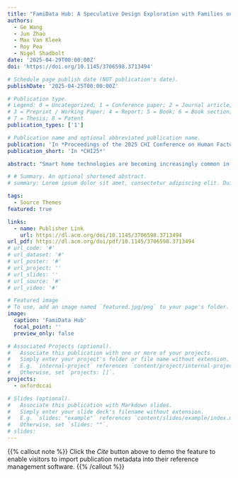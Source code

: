 ```yaml
---
title: "FamiData Hub: A Speculative Design Exploration with Families on Smart Home Datafication"
authors:
  - Ge Wang
  - Jun Zhao
  - Max Van Kleek
  - Roy Pea
  - Nigel Shadbolt
date: '2025-04-29T00:00:00Z'
doi: 'https://doi.org/10.1145/3706598.3713494'

# Schedule page publish date (NOT publication's date).
publishDate: '2025-04-25T00:00:00Z'

# Publication type.
# Legend: 0 = Uncategorized; 1 = Conference paper; 2 = Journal article;
# 3 = Preprint / Working Paper; 4 = Report; 5 = Book; 6 = Book section;
# 7 = Thesis; 8 = Patent
publication_types: ['1']

# Publication name and optional abbreviated publication name.
publication: 'In *Proceedings of the 2025 CHI Conference on Human Factors in Computing Systems*'
publication_short: 'In *CHI25*'

abstract: "Smart home technologies are becoming increasingly common in households with children. While privacy and security concerns have been widely discussed, a critical issue often overlooked is the extensive data harvesting embedded in these smart homes and its manipulative impact on children through algorithmic decision-making. In this paper, we introduce FamiData Hub, a speculative prototype designed to empower families to navigate the datafication of smart homes. Through 17 study sessions—including speculative interviews followed by co-design activities—with 30 children and 25 parents, we found that families face challenges related to smart home datafication, such as the erosion of boundaries in family spaces, loss of control over family norms, and diminished autonomy in data-driven decision-making processes. Our findings offer key design recommendations for rethinking smart home technologies to better safeguard children’s data, advocating for respectful, family-centered approaches that challenge the normalization of datafication in domestic life."

# # Summary. An optional shortened abstract.
# summary: Lorem ipsum dolor sit amet, consectetur adipiscing elit. Duis posuere tellus ac convallis placerat. Proin tincidunt magna sed ex sollicitudin condimentum.

tags:
  - Source Themes
featured: true

links:
  - name: Publisher Link
    url: https://dl.acm.org/doi/10.1145/3706598.3713494
url_pdf: https://dl.acm.org/doi/pdf/10.1145/3706598.3713494
# url_code: '#'
# url_dataset: '#'
# url_poster: '#'
# url_project: ''
# url_slides: ''
# url_source: '#'
# url_video: '#'

# Featured image
# To use, add an image named `featured.jpg/png` to your page's folder.
image:
  caption: 'FamiData Hub'
  focal_point: ''
  preview_only: false

# Associated Projects (optional).
#   Associate this publication with one or more of your projects.
#   Simply enter your project's folder or file name without extension.
#   E.g. `internal-project` references `content/project/internal-project/index.md`.
#   Otherwise, set `projects: []`.
projects:
  - oxfordccai

# Slides (optional).
#   Associate this publication with Markdown slides.
#   Simply enter your slide deck's filename without extension.
#   E.g. `slides: "example"` references `content/slides/example/index.md`.
#   Otherwise, set `slides: ""`.
# slides:
---
```


{{% callout note %}}
Click the _Cite_ button above to demo the feature to enable visitors to import publication metadata into their reference management software.
{{% /callout %}}

<!-- Supplementary notes can be added here, including [code and math](https://wowchemy.com/docs/content/writing-markdown-latex/). -->
